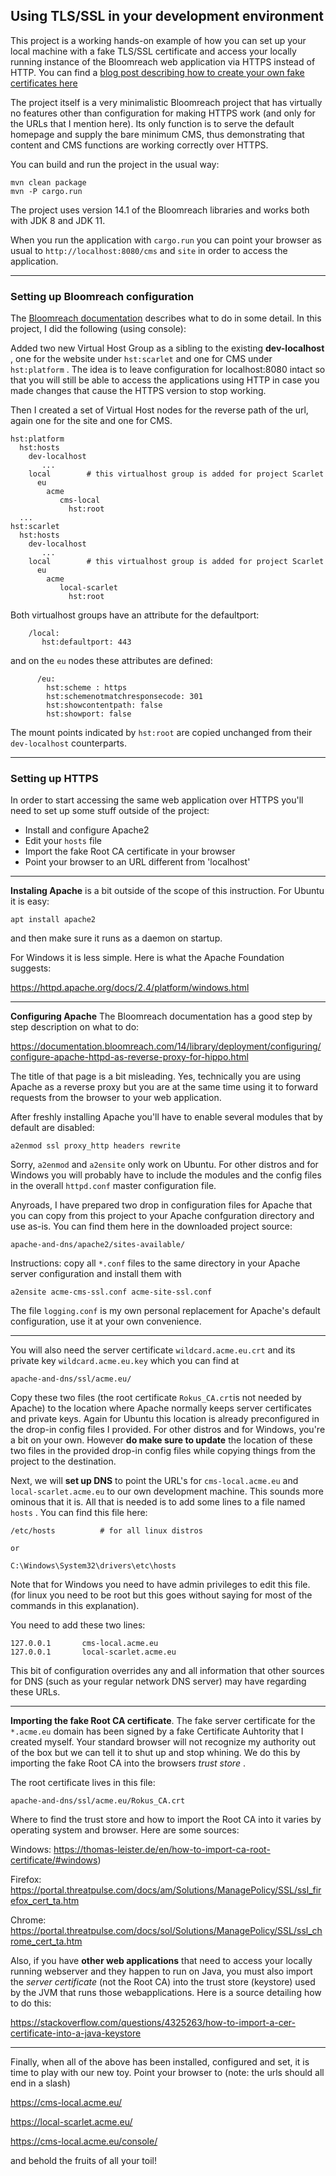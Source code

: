 ## Using TLS/SSL in your development environment

This project is a working hands-on example of how you can set up your local machine with a fake TLS/SSL certificate and access your locally running instance of the Bloomreach web application via HTTPS instead of HTTP. You can find a [blog post describing how to create your own fake certificates here](https://www.sentiatechblog.com/using-tls-ssl-in-web-application-development) 

The project itself is a very minimalistic Bloomreach project that has virtually no features other than configuration for making HTTPS work (and only for the URLs that I mention here). Its only function is to serve the default homepage and supply the bare minimum CMS, thus demonstrating that content and CMS functions are working correctly over HTTPS.

You can build and run the project in the usual way:
```
mvn clean package
mvn -P cargo.run
```
The project uses version 14.1 of the Bloomreach libraries and works both with JDK 8 and JDK 11. 

When you run the application with ```cargo.run``` you can point your browser as usual to ```http://localhost:8080/cms``` and ```site``` in order to access the application.

---
### Setting up Bloomreach configuration
The [Bloomreach documentation](https://documentation.bloomreach.com/14/library/concepts/request-handling/hst-seamless-https-support.html)
describes what to do in some detail. In this project, I did the following (using console):

Added two new Virtual Host Group as a sibling to the existing __dev-localhost__ , one for the website under ```hst:scarlet``` and one for CMS under ```hst:platform``` . The idea is to leave configuration for localhost:8080 intact so that you will still be able to access the applications using HTTP in case you made changes that cause the HTTPS version to stop working.

Then I created a set of Virtual Host nodes for the reverse path of the url, again one for the site and one for CMS.

```
hst:platform
  hst:hosts
    dev-localhost
       ...
    local        # this virtualhost group is added for project Scarlet
      eu
        acme
           cms-local
             hst:root
  ...
hst:scarlet
  hst:hosts
    dev-localhost
       ...
    local        # this virtualhost group is added for project Scarlet
      eu
        acme
           local-scarlet
             hst:root
```
Both virtualhost groups have an attribute for the defaultport:
```
    /local:
       hst:defaultport: 443
```
and on the ```eu``` nodes these attributes are defined:
```
      /eu:
        hst:scheme : https
        hst:schemenotmatchresponsecode: 301
        hst:showcontentpath: false
        hst:showport: false
```
The mount points indicated by ```hst:root``` are copied unchanged from their ```dev-localhost``` counterparts.

---

### Setting up HTTPS
In order to start accessing the same web application over HTTPS you'll need to set up some stuff outside of the project:
* Install and configure Apache2
* Edit your ```hosts``` file
* Import the fake Root CA certificate in your browser
* Point your browser to an URL different from 'localhost'

---

__Instaling Apache__ is a bit outside of the scope of this instruction. For Ubuntu it is easy:
```
apt install apache2
```
and then make sure it runs as a daemon on startup.

For Windows it is less simple. Here is what the Apache Foundation suggests: 

https://httpd.apache.org/docs/2.4/platform/windows.html

---

__Configuring Apache__
The Bloomreach documentation has a good step by step description on what to do:

https://documentation.bloomreach.com/14/library/deployment/configuring/configure-apache-httpd-as-reverse-proxy-for-hippo.html

The title of that page is a bit misleading. Yes, technically you are using Apache as a reverse proxy but you are at the same time using it to forward requests from the browser to your web application.

After freshly installing Apache you'll have to enable several modules that by default are disabled:
```
a2enmod ssl proxy_http headers rewrite
```
Sorry, ```a2enmod``` and ```a2ensite``` only work on Ubuntu. For other distros and for Windows you will probably have to include the modules and the config files in the overall ```httpd.conf``` master configuration file.


Anyroads, I have prepared two drop in configuration files for Apache that you can copy from this project to your Apache confguration directory and use as-is. You can find them here in the downloaded project source:
```
apache-and-dns/apache2/sites-available/
```
Instructions: copy all ```*.conf``` files to the same directory in your Apache server configuration and install them with
```
a2ensite acme-cms-ssl.conf acme-site-ssl.conf 
```
The file ```logging.conf``` is my own personal replacement for Apache's default configuration, use it at your own convenience.

---

You will also need the server certificate ```wildcard.acme.eu.crt``` and its private key ```wildcard.acme.eu.key``` which you can find at
```
apache-and-dns/ssl/acme.eu/
```
Copy these two files (the root certificate ```Rokus_CA.crt```is not needed by Apache) to the location where Apache normally keeps server certificates and private keys. Again for Ubuntu this location is already preconfigured in the drop-in config files I provided. For other distros and for Windows, you're a bit on your own. However __do make sure to update__  the location of these two files in the provided drop-in config files while copying things from the project to the destination.

Next, we will __set up DNS__ to point the URL's for ```cms-local.acme.eu``` and ```local-scarlet.acme.eu``` to our own development machine. This sounds more ominous that it is. All that is needed is to add some lines to a file named ```hosts``` . You can find this file here:
```
/etc/hosts          # for all linux distros

or

C:\Windows\System32\drivers\etc\hosts 
```
Note that for Windows you need to have admin privileges to edit this file. (for linux you need to be root but this goes without saying for most of the commands in this explanation).

You need to add these two lines:
```
127.0.0.1       cms-local.acme.eu
127.0.0.1       local-scarlet.acme.eu
```
This bit of configuration overrides any and all information that other sources for DNS (such as your regular network DNS server) may have regarding these URLs.

---

__Importing the fake Root CA certificate__. 
The fake server certificate for the ```*.acme.eu``` domain has been signed by a fake Certificate Auhtority that I created myself. Your standard browser will not recognize my authority out of the box but we can tell it to shut up and stop whining. We do this by importing the fake Root CA into the browsers _trust store_ . 

The root certificate lives in this file:
```
apache-and-dns/ssl/acme.eu/Rokus_CA.crt
```

Where to find the trust store and how to import the Root CA into it varies by operating system and browser. 
Here are some sources:

Windows: https://thomas-leister.de/en/how-to-import-ca-root-certificate/#windows)

Firefox: https://portal.threatpulse.com/docs/am/Solutions/ManagePolicy/SSL/ssl_firefox_cert_ta.htm

Chrome: https://portal.threatpulse.com/docs/sol/Solutions/ManagePolicy/SSL/ssl_chrome_cert_ta.htm


Also, if you have __other web applications__ that need to access your locally running webserver and they happen to run on Java, you must also import the _server certificate_ (not the Root CA) into the trust store (keystore) used by the JVM that runs those webapplications. Here is a source detailing how to do this:

https://stackoverflow.com/questions/4325263/how-to-import-a-cer-certificate-into-a-java-keystore

---

Finally, when all of the above has been installed, configured and set, it is time to play with our new toy. Point your browser to (note: the urls should all end in a slash)

https://cms-local.acme.eu/

https://local-scarlet.acme.eu/

https://cms-local.acme.eu/console/

and behold the fruits of all your toil! 
